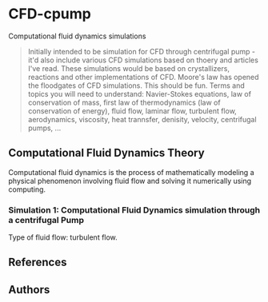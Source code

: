 # CFD-cpump
Computational fluid dynamics simulations
> Initially intended to be simulation for CFD through centrifugal pump - it'd also include various CFD simulations based on thoery and articles I've read. These simulations would be based on crystallizers, reactions and other implementations of CFD. Moore's law has opened the floodgates of CFD simulations. This should be fun.
Terms and topics you will need to understand: Navier-Stokes equations, law of conservation of mass, first law of thermodynamics (law of conservation of energy), fluid flow, laminar flow, turbulent flow, aerodynamics, viscosity, heat trannsfer, denisity, velocity, centrifugal pumps, ...

## Computational Fluid Dynamics Theory
Computational fluid dynamics is the process of mathematically modeling a physical phenomenon involving fluid flow and solving it numerically using computing.

### Simulation 1: Computational Fluid Dynamics simulation through a centrifugal Pump 
Type of fluid flow: turbulent flow. 



## References



## Authors






